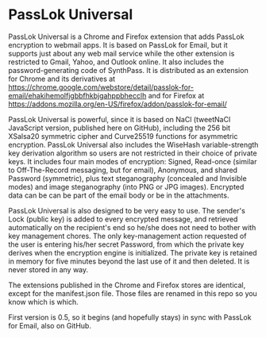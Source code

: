 # PassLok Universal
PassLok Universal is a Chrome and Firefox extension that adds PassLok encryption to webmail apps. It is based on PassLok for Email, but it supports just about any web mail service while the other extension is restricted to Gmail, Yahoo, and Outlook online. It also includes the password-generating code of SynthPass. It is distributed as an extension for Chrome and its derivatives at https://chrome.google.com/webstore/detail/passlok-for-email/ehakihemolfjgbbfhkbjgahppbhecclh and for Firefox at https://addons.mozilla.org/en-US/firefox/addon/passlok-for-email/

PassLok Universal is powerful, since it is based on NaCl (tweetNaCl JavaScript version, published here on GitHub), including the 256 bit XSalsa20 symmetric cipher and Curve25519 functions for asymmetric encryption. PassLok Universal also includes the WiseHash variable-strength key derivation algorithm so users are not restricted in their choice of private keys. It includes four main modes of encryption: Signed, Read-once (similar to Off-The-Record messaging, but for email), Anonymous, and shared Password (symmetric), plus text steganography (concealed and Invisible modes) and image steganography (into PNG or JPG images). Encrypted data can be can be part of the email body or be in the attachments.

PassLok Universal is also designed to be very easy to use. The sender's Lock (public key) is added to every encrypted message, and retrieved automatically on the recipient's end so he/she does not need to bother with key management chores. The only key-management action requested of the user is entering his/her secret Password, from which the private key derives when the encryption engine is initialized. The private key is retained in memory for five minutes beyond the last use of it and then deleted. It is never stored in any way.

The extensions published in the Chrome and Firefox stores are identical, except for the manifest.json file. Those files are renamed in this repo so you know which is which.

First version is 0.5, so it begins (and hopefully stays) in sync with PassLok for Email, also on GitHub.

